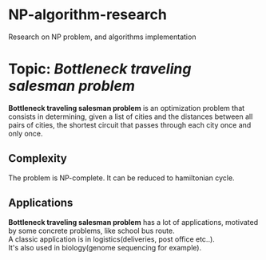 # NP-algorithm-research
Research on NP problem, and algorithms implementation
# Topic: *Bottleneck traveling salesman problem*
**Bottleneck traveling salesman problem** is an optimization problem that consists in determining, given a list of cities and the distances between all pairs of cities, the shortest circuit that passes through each city once and only once.
## Complexity
The problem is NP-complete.
It can be reduced to hamiltonian cycle.
## Applications
**Bottleneck traveling salesman problem** has a lot of applications, motivated by some concrete problems, like school bus route.<br /> 
A classic application is in logistics(deliveries, post office etc..).<br /> 
It's also used in biology(genome sequencing for example).
